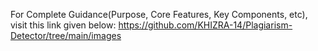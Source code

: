 For Complete Guidance(Purpose, Core Features, Key Components, etc), visit this link given below: 
https://github.com/KHIZRA-14/Plagiarism-Detector/tree/main/images

